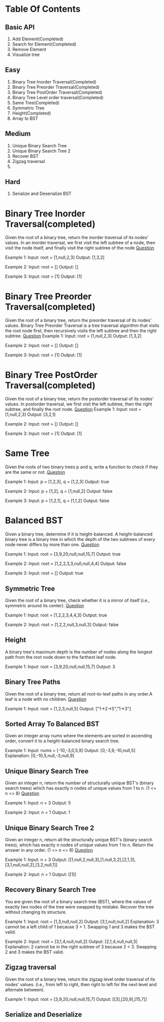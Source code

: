 # Table Of Contents

## Basic API
1. Add Element(Completed)
2. Search for Element(Completed)
3. Remove Element
4. Visualize tree
## Easy
1. Binary Tree Inorder Traversal(Completed)
2. Binary Tree Preorder Traversal(Completed)
3. Binary Tree PostOrder Traversal(Completed)
4. Binary Tree Level order traversal(Completed)
5. Same Tree(Completed)
6. Symmetric Tree
7. Height(Completed)
8. Array to BST

## Medium
1. Unique Binary Search Tree
2. Unique Binary Search Tree 2
3. Recover BST
4. Zigzag traversal
5. 

## Hard
1. Serialize and Deserialize BST



# Binary Tree Inorder Traversal(completed)

Given the root of a binary tree, return the inorder traversal of its nodes' values. In an inorder traversal, we first visit the left subtree of a node, then visit the node itself, and finally visit the right subtree of the node
[Question](https://leetcode.com/problems/same-tree/)

Example 1:
Input: root = [1,null,2,3]
Output: [1,3,2]

Example 2:
Input: root = []
Output: []

Example 3:
Input: root = [1]
Output: [1]

# Binary Tree Preorder Traversal(completed)

Given the root of a binary tree, return the preorder traversal of its nodes' values. Binary Tree Preorder Traversal is a tree traversal algorithm that visits the root node first, then recursively visits the left subtree and then the right subtree.
[Question](https://leetcode.com/problems/binary-tree-preorder-traversal/)
Example 1:
Input: root = [1,null,2,3]
Output: [1,3,2]

Example 2:
Input: root = []
Output: []

Example 3:
Input: root = [1]
Output: [1]

# Binary Tree PostOrder Traversal(completed)

Given the root of a binary tree, return the postorder traversal of its nodes' values. In postorder traversal, we first visit the left subtree, then the right subtree, and finally the root node.
[Question](https://leetcode.com/problems/binary-tree-postorder-traversal/)
Example 1:
Input: root = [1,null,2,3]
Output: [3,2,1]

Example 2:
Input: root = []
Output: []

Example 3:
Input: root = [1]
Output: [1]

# Same Tree

Given the roots of two binary trees p and q, write a function to check if they are the same or not.
[Question](https://leetcode.com/problems/same-tree/)

Example 1:
Input: p = [1,2,3], q = [1,2,3]
Output: true

Example 2:
Input: p = [1,2], q = [1,null,2]
Output: false

Example 3:
Input: p = [1,2,1], q = [1,1,2]
Output: false

# Balanced BST

Given a binary tree, determine if it is height-balanced. A height-balanced binary tree is a binary tree in which the depth of the two subtrees of every node never differs by more than one.
[Question](https://leetcode.com/problems/balanced-binary-tree/)


Example 1:
Input: root = [3,9,20,null,null,15,7]
Output: true

Example 2:
Input: root = [1,2,2,3,3,null,null,4,4]
Output: false

Example 3:
Input: root = []
Output: true

## Symmetric Tree
Given the root of a binary tree, check whether it is a mirror of itself (i.e., symmetric around its center).
[Question](https://leetcode.com/problems/symmetric-tree/)

Example 1:
Input: root = [1,2,2,3,4,4,3]
Output: true

Example 2:
Input: root = [1,2,2,null,3,null,3]
Output: false

## Height
A binary tree's maximum depth is the number of nodes along the longest path from the root node down to the farthest leaf node.

Example 1:
Input: root = [3,9,20,null,null,15,7]
Output: 3

## Binary Tree Paths
Given the root of a binary tree, return all root-to-leaf paths in any order.A leaf is a node with no children.
[Question](https://leetcode.com/problems/binary-tree-paths/)

Example 1:
Input: root = [1,2,3,null,5]
Output: ["1->2->5","1->3"]

## Sorted Array To Balanced BST
Given an integer array nums where the elements are sorted in ascending order, convert it to a height-balanced binary search tree.

Example 1:
Input: nums = [-10,-3,0,5,9]
Output: [0,-3,9,-10,null,5]
Explanation: [0,-10,5,null,-3,null,9]

## Unique Binary Search Tree
Given an integer n, return the number of structurally unique BST's (binary search trees) which has exactly n nodes of unique values from 1 to n.
(1 <= n <= 8)
[Question](https://leetcode.com/problems/unique-binary-search-trees/)

Example 1:
Input: n = 3
Output: 5

Example 2:
Input: n = 1
Output: 1

## Unique Binary Search Tree 2
Given an integer n, return all the structurally unique BST's (binary search trees), which has exactly n nodes of unique values from 1 to n. Return the answer in any order.
(1 <= n <= 8)
[Question](https://leetcode.com/problems/unique-binary-search-trees-ii/)

Example 1:
Input: n = 3
Output: \[\[1,null,2,null,3\],\[1,null,3,2\],\[2,1,3\],\[3,1,null,null,2\],\[3,2,null,1\]\]

Example 2:
Input: n = 1
Output: \[\[1\]\]

## Recovery Binary Search Tree
You are given the root of a binary search tree (BST), where the values of exactly two nodes of the tree were swapped by mistake. Recover the tree without changing its structure.

Example 1:
Input: root = [1,3,null,null,2]
Output: [3,1,null,null,2]
Explanation: 3 cannot be a left child of 1 because 3 > 1. Swapping 1 and 3 makes the BST valid.

Example 2:
Input: root = [3,1,4,null,null,2]
Output: [2,1,4,null,null,3]
Explanation: 2 cannot be in the right subtree of 3 because 2 < 3. Swapping 2 and 3 makes the BST valid.

## Zigzag traversal
Given the root of a binary tree, return the zigzag level order traversal of its nodes' values. (i.e., from left to right, then right to left for the next level and alternate between).

Example 1:
Input: root = \[3,9,20,null,null,15,7\]
Output: \[\[3\],\[20,9\],\[15,7\]\]


## Serialize and Deserialize
